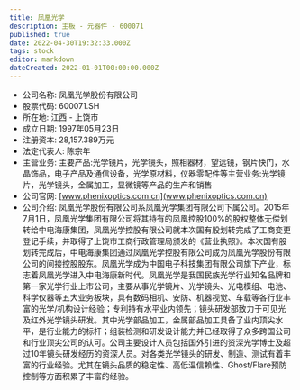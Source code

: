 ```yaml
---
title: 凤凰光学
description: 主板 - 元器件 - 600071
published: true
date: 2022-04-30T19:32:33.000Z
tags: stock
editor: markdown
dateCreated: 2022-01-01T00:00:00.000Z
---
```


- 公司名称: 凤凰光学股份有限公司
- 股票代码: 600071.SH
- 所在地: 江西 - 上饶市
- 成立日期: 1997年05月23日
- 注册资本: 28,157.389万元
- 法定代表人: 陈宗年
- 主营业务: 主要产品:光学镜片，光学镜头，照相器材，望远镜，钢片快门，水晶饰品，电子产品及通信设备，光学原材料，仪器零配件等主营业务:光学镜片，光学镜头，金属加工，显微镜等产品的生产和销售
- 公司官网: [www.phenixoptics.com.cn](www.phenixoptics.com.cn)
- 公司介绍: 凤凰光学股份有限公司系凤凰光学集团有限公司下属公司。2015年7月1日，凤凰光学集团有限公司将其持有的凤凰控股100%的股权整体无偿划转给中电海康集团，凤凰光学控股有限公司就本次国有股划转完成了工商变更登记手续，并取得了上饶市工商行政管理局颁发的《营业执照》。本次国有股划转完成后，中电海康集团通过凤凰光学控股有限公司成为凤凰光学股份有限公司的间接控股股东。凤凰光学成为中国电子科技集团有限公司旗下产业，标志着凤凰光学进入中电海康新时代。凤凰光学是我国民族光学行业知名品牌和第一家光学行业上市公司，主要从事光学镜片、光学镜头、光电模组、电池、科学仪器等五大业务板块，具有数码相机、安防、机器视觉、车载等各行业丰富的光学/机构设计经验；专利持有水平业内领先；镜头研发部致力于可见光及红外光学镜头研发。其中光学部品加工，金属部品加工具备了业内顶尖水平，是行业能力的标杆；组装检测和研发设计能力并已经取得了众多跨国公司和行业顶尖公司的认可。公司主要设计人员包括国外引进的资深光学博士及超过10年镜头研发经历的资深人员。对各类光学镜头的研发、制造、测试有着丰富的行业经验。尤其在镜头品质的稳定性、高低温信赖性、Ghost/Flare预防控制等方面积累了丰富的经验。


